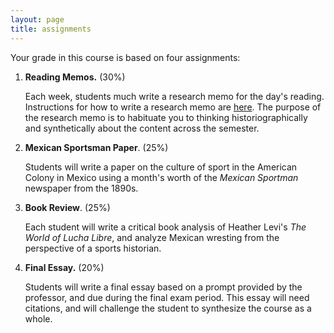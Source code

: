 ```yaml
---
layout: page
title: assignments
---
```


Your grade in this course is based on four assignments:

1. **Reading Memos.** (30%)
   
   Each week, students much write a research memo for the day's reading.
   Instructions for how to write a research memo are
   [here](http://chadblack.net/LatAmSport2019/memo/). The purpose
   of the research memo is to habituate you to thinking historiographically and
   synthetically about the content across the semester.

2. **Mexican Sportsman Paper**. (25%)
   
   Students will write a paper on the culture of sport in the American Colony
   in Mexico using a month's worth of the *Mexican Sportman* newspaper
   from the
   1890s.

3. **Book Review**. (25%)
   
   Each student will write a critical book analysis of Heather Levi's *The
   World of Lucha Libre*, and analyze Mexican wresting from the perspective of
   a sports historian.

4. **Final Essay.** (20%)
   
   Students will write a final essay based on a prompt provided by the
   professor, and due during the final exam period. This essay will need
   citations, and will challenge the student to synthesize the course as
   a whole.
